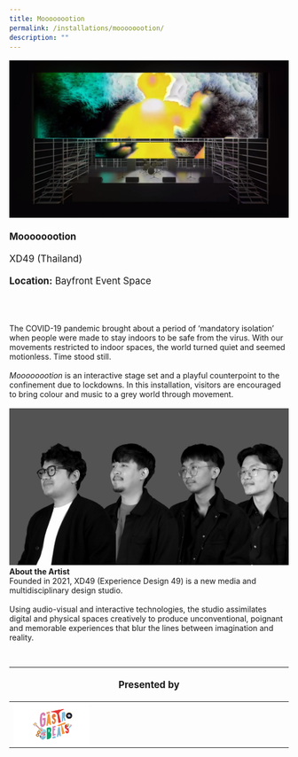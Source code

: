 ```yaml
---
title: Moooooootion
permalink: /installations/moooooootion/
description: ""
---
```

<p style="font-size:17px;line-height:40px">
<img src="/images/Installations/moooooootion.jpg">
<b>Moooooootion</b><br>
XD49 (Thailand)<br>
<b>Location:</b> Bayfront Event Space
<br><br>

The COVID-19 pandemic brought about a period of ‘mandatory isolation’ when people were made to stay indoors to be safe from the virus. With our movements restricted to indoor spaces, the world turned quiet and seemed motionless. Time stood still.&nbsp;&nbsp;
<br><br>
<i>Moooooootion</i> is an interactive stage set and a playful counterpoint to the confinement due to lockdowns. In this installation, visitors are encouraged to bring colour and music to a grey world through movement.<br><br>
<img src="/images/Installations/2nd%20release/xd49_profile_landscape_ilsg23%20-%20tanskul%20suwannakudt(1).png">
<b>About the Artist</b><br>
Founded in 2021, XD49 (Experience Design 49) is a new media and multidisciplinary design studio.&nbsp;
<br><br>
Using audio-visual and interactive technologies, the studio assimilates digital and physical spaces creatively to produce unconventional, poignant and memorable experiences that blur the lines between imagination and reality.</p>
<br>
<table style="width:100%">
	<thead><tr><th colspan="4"><p style="font-size:17px;line-height:20px">Presented by</p></th></tr></thead>
	<tbody>
		<tr>
			<td style="width:30%"><a href="https://www.gastrobeats.com.sg" target="_blank"><img src="/images/About/Sponsor%20Acknowledgement/202301_ilight%20singapore%20(gastrobeats%20logo).png" align="left"></a></td><td style="width:70%"></td></tr></tbody></table>